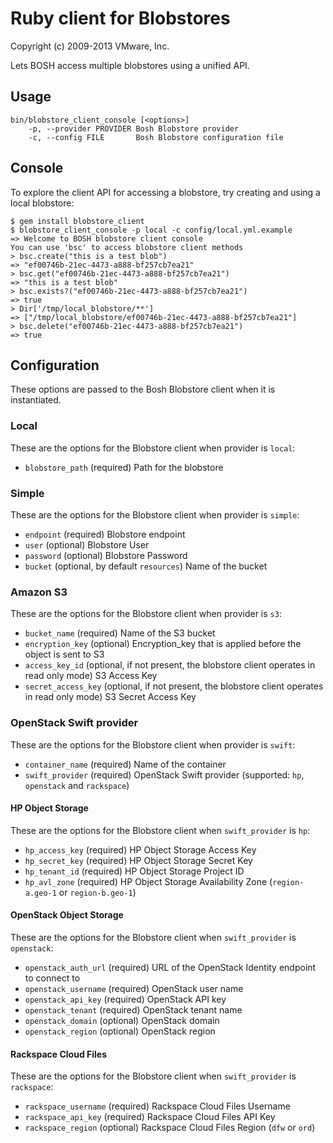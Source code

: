 # Ruby client for Blobstores
Copyright (c) 2009-2013 VMware, Inc.

Lets BOSH access multiple blobstores using a unified API.

## Usage

    bin/blobstore_client_console [<options>]
        -p, --provider PROVIDER Bosh Blobstore provider
        -c, --config FILE       Bosh Blobstore configuration file

## Console

To explore the client API for accessing a blobstore, try creating and using a local blobstore:

```
$ gem install blobstore_client
$ blobstore_client_console -p local -c config/local.yml.example
=> Welcome to BOSH blobstore client console
You can use 'bsc' to access blobstore client methods
> bsc.create("this is a test blob")
=> "ef00746b-21ec-4473-a888-bf257cb7ea21" 
> bsc.get("ef00746b-21ec-4473-a888-bf257cb7ea21")
=> "this is a test blob"
> bsc.exists?("ef00746b-21ec-4473-a888-bf257cb7ea21")
=> true
> Dir['/tmp/local_blobstore/**']
=> ["/tmp/local_blobstore/ef00746b-21ec-4473-a888-bf257cb7ea21"]
> bsc.delete("ef00746b-21ec-4473-a888-bf257cb7ea21")
=> true
```

## Configuration

These options are passed to the Bosh Blobstore client when it is instantiated.

### Local

These are the options for the Blobstore client when provider is `local`:

* `blobstore_path` (required)
  Path for the blobstore

### Simple

These are the options for the Blobstore client when provider is `simple`:

* `endpoint` (required)
  Blobstore endpoint
* `user` (optional)
  Blobstore User
* `password` (optional)
  Blobstore Password
* `bucket` (optional, by default `resources`)
  Name of the bucket

### Amazon S3

These are the options for the Blobstore client when provider is `s3`:

* `bucket_name` (required)
  Name of the S3 bucket
* `encryption_key` (optional)
  Encryption_key that is applied before the object is sent to S3
* `access_key_id` (optional, if not present, the blobstore client operates in read only mode)
  S3 Access Key
* `secret_access_key` (optional, if not present, the blobstore client operates in read only mode)
  S3 Secret Access Key

### OpenStack Swift provider

These are the options for the Blobstore client when provider is `swift`:

* `container_name` (required)
  Name of the container
* `swift_provider` (required)
  OpenStack Swift provider (supported: `hp`, `openstack` and `rackspace`)

#### HP Object Storage

These are the options for the Blobstore client when `swift_provider` is `hp`:

* `hp_access_key` (required)
  HP Object Storage Access Key
* `hp_secret_key` (required)
  HP Object Storage Secret Key
* `hp_tenant_id` (required)
  HP Object Storage Project ID
* `hp_avl_zone` (required)
  HP Object Storage Availability Zone (`region-a.geo-1` or `region-b.geo-1`)

#### OpenStack Object Storage

These are the options for the Blobstore client when `swift_provider` is `openstack`:

* `openstack_auth_url` (required)
  URL of the OpenStack Identity endpoint to connect to
* `openstack_username` (required)
  OpenStack user name
* `openstack_api_key` (required)
  OpenStack API key
* `openstack_tenant` (required)
  OpenStack tenant name
* `openstack_domain` (optional)
  OpenStack domain
* `openstack_region` (optional)
  OpenStack region

#### Rackspace Cloud Files

These are the options for the Blobstore client when `swift_provider` is `rackspace`:

* `rackspace_username` (required)
  Rackspace Cloud Files Username
* `rackspace_api_key` (required)
  Rackspace Cloud Files API Key
* `rackspace_region` (optional)
  Rackspace Cloud Files Region (`dfw` or `ord`)
